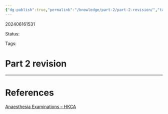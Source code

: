 ```yaml
---
{"dg-publish":true,"permalink":"/knowledge/part-2/part-2-revision/","tags":["gardenEntry"]}
---
```



202406161531

Status: 

Tags:

# Part 2 revision








___
# References
[Anaesthesia Examinations – HKCA](https://www.hkca.edu.hk/anaesthesiology/examinations/)